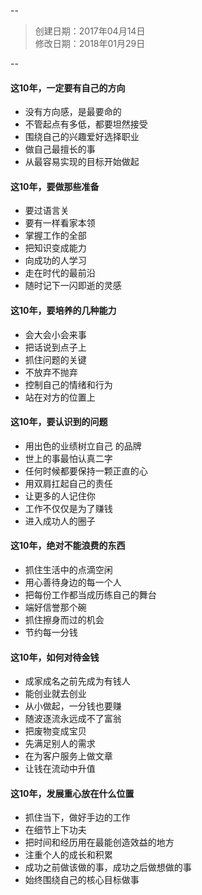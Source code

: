 --
> 创建日期：2017年04月14日  
> 修改日期：2018年01月29日  

--

#### 	这10年，一定要有自己的方向

* 没有方向感，是最要命的
* 不管起点有多低，都要坦然接受
* 围绕自己的兴趣爱好选择职业
* 做自己最擅长的事
* 从最容易实现的目标开始做起

#### 	这10年，要做那些准备

* 要过语言关
* 要有一样看家本领
* 掌握工作的全部
* 把知识变成能力
* 向成功的人学习
* 走在时代的最前沿
* 随时记下一闪即逝的灵感

#### 	这10年，要培养的几种能力

* 会大会小会来事
* 把话说到点子上
* 抓住问题的关键
* 不放弃不抛弃
* 控制自己的情绪和行为
* 站在对方的位置上

#### 	这10年，要认识到的问题

* 用出色的业绩树立自己 的品牌
* 世上的事最怕认真二字
* 任何时候都要保持一颗正直的心
* 用双肩扛起自己的责任
* 让更多的人记住你
* 工作不仅仅是为了赚钱
* 进入成功人的圈子

#### 	这10年，绝对不能浪费的东西

* 抓住生活中的点滴空闲
* 用心善待身边的每一个人
* 把每份工作都当成历练自己的舞台
* 端好信誉那个碗
* 抓住擦身而过的机会
* 节约每一分钱

#### 	这10年，如何对待金钱

* 成家成名之前先成为有钱人
* 能创业就去创业
* 从小做起，一分钱也要赚
* 随波逐流永远成不了富翁
* 把废物变成宝贝
* 先满足别人的需求
* 在为客户服务上做文章
* 让钱在流动中升值

#### 	这10年，发展重心放在什么位置

* 抓住当下，做好手边的工作
* 在细节上下功夫
* 把时间和经历用在最能创造效益的地方
* 注重个人的成长和积累
* 成功之前做该做的事，成功之后做想做的事
* 始终围绕自己的核心目标做事